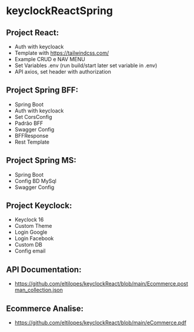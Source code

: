 # keyclockReactSpring

## Project React:
- Auth with keycloack 
- Template with https://tailwindcss.com/
- Example CRUD e NAV MENU
- Set Variables .env (run build/start later set variable in .env)
- API axios, set header with authorization

## Project Spring BFF:
- Spring Boot 
- Auth with keycloack 
- Set CorsConfig
- Padrão BFF
- Swagger Config
- BFFResponse
- Rest Template

## Project Spring MS:
- Spring Boot 
- Config BD MySql
- Swagger Config

## Project Keyclock:
- Keyclock 16
- Custom Theme
- Login Google
- Login Facebook
- Custom DB
- Config email

## API Documentation:
- https://github.com/eltilopes/keyclockReact/blob/main/Ecommerce.postman_collection.json

## Ecommerce Analise:
- https://github.com/eltilopes/keyclockReact/blob/main/eCommerce.pdf
